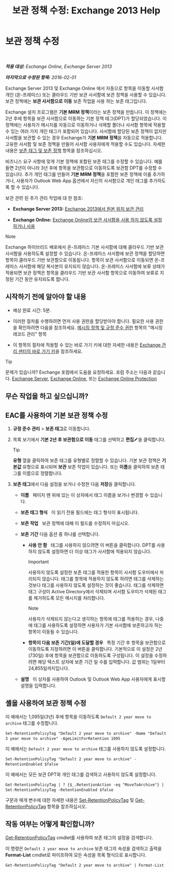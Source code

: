 ﻿---
title: '보관 정책 수정: Exchange 2013 Help'
TOCTitle: 보관 정책 수정
ms:assetid: 1e3002c2-801a-43ea-ae00-52ab34d76b9c
ms:mtpsurl: https://technet.microsoft.com/ko-kr/library/Hh529919(v=EXCHG.150)
ms:contentKeyID: 50482620
ms.date: 05/22/2018
mtps_version: v=EXCHG.150
ms.translationtype: MT
---

# 보관 정책 수정

 

_**적용 대상:** Exchange Online, Exchange Server 2013_

_**마지막으로 수정된 항목:** 2016-02-01_

Exchange Server 2013 및 Exchange Online 에서 자동으로 항목을 이동할 사서함 개인 (온-프레미스) 또는 클라우드 기반 보관 사서함에 보관 정책을 사용할 수 있습니다. 보관 정책에는 **보관 사서함으로 이동** 보존 작업을 사용 하는 보존 태그입니다.

Exchange 설치 프로그램은 **기본 MRM 정책**이라는 보존 정책을 만듭니다. 이 정책에는 2년 후에 항목을 보관 사서함으로 이동하는 기본 정책 태그(DPT)가 할당되었습니다. 이 정책에는 사용자가 메시지를 자동으로 이동하거나 삭제할 폴더나 사서함 항목에 적용할 수 있는 여러 가지 개인 태그가 포함되어 있습니다. 사서함에 할당된 보존 정책이 없지만 사서함을 보관할 수 있는 경우 Exchange가 **기본 MRM 정책**을 자동으로 적용합니다. 고유한 사서함 및 보존 정책을 만들어 사서함 사용자에게 적용할 수도 있습니다. 자세한 내용은 [보존 태그 및 보존 정책](retention-tags-and-retention-policies-exchange-2013-help.md) 항목을 참조하십시오.

비즈니스 요구 사항에 맞게 기본 정책에 포함된 보존 태그를 수정할 수 있습니다. 예를 들면 2년이 아니라 3년 후에 항목을 보관함으로 이동하도록 보관함 DPT를 수정할 수 있습니다. 추가 개인 태그를 만들어 **기본 MRM 정책**을 포함한 보존 정책에 이를 추가하거나, 사용자가 Outlook Web App 옵션에서 자신의 사서함으로 개인 태그를 추가하도록 할 수 있습니다.

보관 관련 된 추가 관리 작업에 대 한 참조:

  - **Exchange Server 2013:**  [Exchange 2013에서 원본 위치 보관 관리](manage-in-place-archives-in-exchange-2013-exchange-2013-help.md)

  - **Exchange Online:**  [Exchange Online의 보관 사서함을 사용 하지 않도록 설정 하거나 사용](https://technet.microsoft.com/ko-kr/library/jj984357\(v=exchg.150\))


> [!NOTE]
> Exchange 하이브리드 배포에서 온-프레미스 기본 사서함에 대해 클라우드 기반 보관 사서함을 사용하도록 설정할 수 있습니다. 온-프레미스 사서함에 보관 정책을 할당하면 항목이 클라우드 기반 보관함으로 이동됩니다. 항목이 보관 사서함으로 이동되면 온-프레미스 사서함에 해당 복사본이 유지되지 않습니다. 온-프레미스 사서함에 보류 상태가 적용되면 보관 정책은 항목을 클라우드 기반 보관 사서함 항목으로 이동하여 보류로 지정된 기간 동안 유지되도록 합니다.



## 시작하기 전에 알아야 할 내용

  - 예상 완료 시간: 5분.

  - 이러한 절차를 수행하려면 먼저 사용 권한을 할당받아야 합니다. 필요한 사용 권한을 확인하려면 다음을 참조하세요. [메시징 정책 및 규정 준수 권한](messaging-policy-and-compliance-permissions-exchange-2013-help.md) 항목의 "메시징 레코드 관리" 항목

  - 이 항목의 절차에 적용할 수 있는 바로 가기 키에 대한 자세한 내용은 [Exchange 관리 센터의 바로 가기 키](keyboard-shortcuts-in-the-exchange-admin-center-exchange-online-protection-help.md)을 참조하세요.


> [!TIP]
> 문제가 있습니까? Exchange 포럼에서 도움을 요청하세요. 포럼 주소는 다음과 같습니다. <A href="https://go.microsoft.com/fwlink/p/?linkid=60612">Exchange Server</A>, <A href="https://go.microsoft.com/fwlink/p/?linkid=267542">Exchange Online</A>, 또는 <A href="https://go.microsoft.com/fwlink/p/?linkid=285351">Exchange Online Protection</A>



## 무슨 작업을 하고 싶으십니까?

## EAC를 사용하여 기본 보관 정책 수정

1.  **규정 준수 관리** \> **보존 태그**로 이동합니다.

2.  목록 보기에서 **기본 2년 후 보관함으로 이동** 태그를 선택하고 **편집**![편집 아이콘](images/JJ218640.6f53ccb2-1f13-4c02-bea0-30690e6ea71d(EXCHG.150).gif "편집 아이콘")을 클릭합니다.
    

    > [!TIP]
    > <STRONG>유형</STRONG> 열을 클릭하여 보존 태그를 유형별로 정렬할 수 있습니다. 기본 보관 정책은 <STRONG>기본값</STRONG> 유형으로 표시되며 <STRONG>보관</STRONG> 보존 작업이 있습니다. 또는 <STRONG>이름</STRONG>을 클릭하여 보존 태그를 이름으로 정렬합니다.



3.  **보존 태그**에서 다음 설정을 보거나 수정한 다음 **저장**을 클릭합니다.
    
      - **이름**   페이지 맨 위에 있는 이 상자에서 태그 이름을 보거나 변경할 수 있습니다.
    
      - **보존 태그 형식**   이 읽기 전용 필드에는 태그 형식이 표시됩니다.
    
      - **보존 작업**   보관 정책에 대해 이 필드를 수정하지 마십시오.
    
      - **보존 기간** 다음 옵션 중 하나를 선택합니다.
        
          - **사용 안 함**   태그를 사용하지 않으려면 이 버튼을 클릭합니다. DPT를 사용하지 않도록 설정하면 더 이상 태그가 사서함에 적용되지 않습니다.
            

            > [!IMPORTANT]
            > 사용하지 않도록 설정한 보존 태그를 적용한 항목이 사서함 도우미에서 처리되지 않습니다. 태그를 항목에 적용하지 않도록 하려면 태그를 삭제하는 것보다 태그를 사용하지 않도록 설정하는 것이 좋습니다. 태그를 삭제하면 태그 구성이 Active Directory에서 삭제되며 사서함 도우미가 삭제된 태그를 제거하도록 모든 메시지를 처리합니다.

            

            > [!NOTE]
            > 사용자가 삭제되지 않는다고 생각하는 항목에 태그를 적용하는 경우, 나중에 태그를 사용하도록 설정하면 사용자가 기본 사서함에 보존하고자 하는 항목이 이동될 수 있습니다.

        
          - **항목이 다음 보존 기간(일)에 도달할 경우**   특정 기간 후 항목을 보관함으로 이동하도록 지정하려면 이 버튼을 클릭합니다. 기본적으로 이 설정은 2년(730일) 후에 항목을 보관함으로 이동하도록 구성됩니다. 이 설정을 수정하려면 해당 텍스트 상자에 보존 기간 일 수를 입력합니다. 값 범위는 1일부터 24,855일까지입니다.
    
      - **설명**   이 상자를 사용하여 Outlook 및 Outlook Web App 사용자에게 표시할 설명을 입력합니다.

## 셸을 사용하여 보관 정책 수정

이 예에서는 1,095일(3년) 후에 항목을 이동하도록 `Default 2 year move to archive` 태그를 수정합니다.

    Set-RetentionPolicyTag "Default 2 year move to archive" -Name "Default 3 year move to archive" -AgeLimitForRetention 1095

이 예에서는 `Default 2 year move to archive` 태그를 사용하지 않도록 설정합니다.

    Set-RetentionPolicyTag "Default 2 year move to archive" -RetentionEnabled $false

이 예에서는 모든 보관 DPT와 개인 태그를 검색하고 사용하지 않도록 설정합니다.

    Get-RetentionPolicyTag | ? {$_.RetentionAction -eq "MoveToArchive"} | Set-RetentionPolicyTag -RetentionEnabled $false

구문과 매개 변수에 대한 자세한 내용은 [Set-RetentionPolicyTag](https://technet.microsoft.com/ko-kr/library/dd298042\(v=exchg.150\)) 및 [Get-RetentionPolicyTag](https://technet.microsoft.com/ko-kr/library/dd298009\(v=exchg.150\)) 항목을 참조하십시오.

## 작동 여부는 어떻게 확인합니까?

[Get-RetentionPolicyTag](https://technet.microsoft.com/ko-kr/library/dd298009\(v=exchg.150\)) cmdlet를 사용하여 보존 태그의 설정을 검색합니다.

이 명령은 `Default 2 year move to archive` 보존 태그의 속성을 검색하고 출력을 **Format-List** cmdlet로 파이프하여 모든 속성을 목록 형식으로 표시합니다.

    Get-RetentionPolicyTag "Default 2 year move to archive" | Format-List

